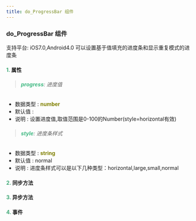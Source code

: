 ```yaml
---
title: do_ProgressBar 组件
---
```


### do_ProgressBar 组件

 支持平台: iOS7.0,Android4.0
 可以设置基于值填充的进度条和显示重复模式的进度条

#### <font color ='#40A977'>**1.**</font> 属性

>###### <font color ='#42b983'>**progress**</font>: 进度值

- 数据类型 : <font color ='#808000'>**number**</font>
- 默认值 : 
- 说明 : 设置进度值,取值范围是0-100的Number(style=horizontal有效)

>###### <font color ='#42b983'>**style**</font>: 进度条样式

- 数据类型 : <font color ='#808000'>**string**</font>
- 默认值 : normal
- 说明 : 进度条样式可以是以下几种类型：horizontal,large,small,normal

#### <font color ='#40A977'>**2.**</font> 同步方法

#### <font color ='#40A977'>**3.**</font> 异步方法


#### <font color ='#40A977'>**4.**</font> 事件


